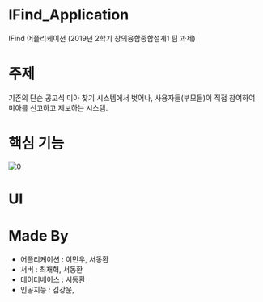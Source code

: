 # IFind_Application
IFind 어플리케이션
(2019년 2학기 창의융합종합설계1 팀 과제)

# 주제
기존의 단순 공고식 미아 찾기 시스템에서 벗어나,
사용자들(부모들)이 직접 참여하여 미아를 신고하고 제보하는 시스템.

# 핵심 기능
![0](https://user-images.githubusercontent.com/51351974/71304718-8f906080-240d-11ea-880d-bc333bb6a939.jpg)

# UI

# Made By
* 어플리케이션 : 이민우, 서동환
* 서버 : 최재혁, 서동환
* 데이터베이스 : 서동환
* 인공지능 : 김강운, 
